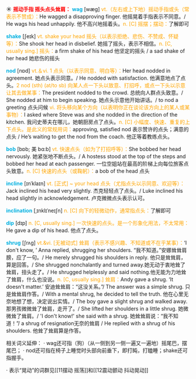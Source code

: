 ☀ <font color="red">**摇动手指 摇头点头耸肩：**</font>
<font color="sky blue">**wag**</font> [wæɡ] 
<font color="orange">vt.（左右或上下地）摇动手指或头（常表示不赞成）：</font>He wagged a disapproving finger. 他摇晃着手指表示不同意。/ He wags his head unhappily. 他不高兴地摇着头。<font color="orange">n. [C] 摇摆；摆动：</font>了解即可

<font color="sky blue">**shake**</font> [ʃeɪk] 
<font color="orange">vt. shake your head 摇头（以表示拒绝、悲伤、不赞成、怀疑等）：</font>She shook her head in disbelief. 她摇了摇头，表示不相信。<font color="orange">n. [C, usually sing.] 摇头：</font>a firm shake of his head 他坚定的摇头 / a sad shake of her head 她悲伤的摇头

<font color="sky blue">**nod**</font> [nɒd] 
<font color="orange">vt.＆vi. 1 点头（以表示同意、明白等）：</font>Her head nodded in agreement. 她点头表示同意。/ He nodded with satisfaction. 他满意地点了点头。<font color="orange">2 nod (sth) (at/to sb) 向某人点一下头以致意、打招呼，或点一下头以示意让其去做某事：</font>The president nodded to the crowd. 总统向人群点头致意。/ She nodded at him to begin speaking. 她点头示意他开始讲话。/ to nod a greeting 点头问候 <font color="orange">vi. 将头移向某个方向（以表明你正在谈论该方向上的某人或某事物）：</font>I asked where Steve was and she nodded in the direction of the kitchen. 我问史蒂夫在哪儿，她朝厨房点了点头。<font color="orange">n. [C] 小幅度、快速、重复的上下点头。是此义的常规用词：</font>approving, satisfied nod 表示赞许的点头；满意的点头 / He’s waiting to get the nod from the coach. 他正等着教练点头。
           
<font color="sky blue">**bob**</font> [bɒb; 美 bɑ:b]
<font color="orange">vt. 快速点头（如为了打招呼等）：</font>She bobbed her head nervously. 她紧张地不断点头。/ A hostess stood at the top of the steps and bobbed her head at each passenger. 一位空姐站在最高的阶梯上向每位旅客点头致意。<font color="orange">n. [C] 快速的点头（或鞠躬）：</font>a bob of the head 点头

<font color="sky blue">**incline**</font> [ɪnˈklaɪn]
<font color="orange">vt. [正式] ~ your head 点头（尤指点头以示同意、欢迎等）：</font>Jack inclined his head very slightly. 杰克轻轻点了点头。/ Luke inclined his head slightly in acknowledgement. 卢克微微点头表示认可。

<font color="sky blue">**inclination**</font> [ˌɪnklɪˈneɪʃn]
<font color="orange">n. [C] 向下的轻微动作，通常指点头：</font>了解即可        

<font color="sky blue">**dip**</font> [dɪp] 
<font color="orange">n. [C, usually sing.] 一次快速的点头。是一个形象化用法，不太常用：</font>He gave a dip of his head. 他点了点头。
           
<font color="sky blue">**shrug**</font> [ʃrʌg]
<font color="orange">vt.&vi. [无被动式] 耸肩（表示不感兴趣、不知道或不在乎某事）：</font>‘I don't know, ’ Anna replied, shrugging her shoulders. “我不知道。”安娜耸耸肩膀，应了一句。/ He merely shrugged his shoulders in reply. 他只是耸耸肩，算是回答。/ She shrugged nonchalantly and turned away.她无动于衷地耸了耸肩，扭头走了。/ He shrugged helplessly and said nothing.他无能为力地耸了耸肩，什么也没说。<font color="orange">n. [C, usually sing.] 耸肩：</font>Andy gave a shrug. ‘It doesn't matter.’ 安迪耸耸肩：“这没关系。”/ The answer was a simple shrug. 只是耸耸肩作答。/ With a mental shrug, he decided to tell the truth. 他在心里无奈地想了想，决定说出实情。/ The boy gave a slight shrug and walked away. 那男孩微微耸了耸肩，走开了。/ She lifted her shoulders in a little shrug. 她微微耸了耸肩。/ 'I don't know!' she said with a shrug. 她耸耸肩说：“我不知道！”/ a shrug of resignation无奈的耸肩 / He replied with a shrug of his shoulders. 他耸了耸肩算是作答。

相关词义延伸：
· wag还可指（狗）（从一侧到另一侧一遍又一遍地）摇尾巴，摆尾巴；
· nod还可指在椅子上睡觉时头部向前垂下，即打盹，打瞌睡；shake还可指握手。

· 表示“晃动”的词群见[[11摆动 摇荡]]和[[12震动颤动 抖动晃动]]
